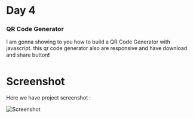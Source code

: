 # Day 4

### QR Code Generator
I am gonna showing to you how to build a QR Code Generator with javascript. this qr code generator also are responsive and have download and share button❗️

# Screenshot
Here we have project screenshot :

![Screenshot](Screenshot.jpg)
